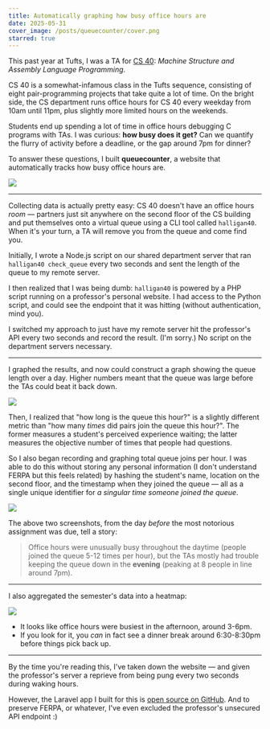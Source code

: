 ```yaml
---
title: Automatically graphing how busy office hours are
date: 2025-05-31
cover_image: /posts/queuecounter/cover.png
starred: true
---
```


This past year at Tufts, I was a TA for [CS 40](https://www.cs.tufts.edu/comp/40): _Machine Structure and Assembly Language Programming_.

CS 40 is a somewhat-infamous class in the Tufts sequence, consisting of eight pair-programming projects that take quite a lot of time. On the bright side, the CS department runs office hours for CS 40 every weekday from 10am until 11pm, plus slightly more limited hours on the weekends.

Students end up spending a lot of time in office hours debugging C programs with TAs. I was curious: **how busy does it get?** Can we quantify the flurry of activity before a deadline, or the gap around 7pm for dinner?

To answer these questions, I built **queuecounter**, a website that automatically tracks how busy office hours are.

![](/posts/queuecounter/total-queue-joins.png)

---

Collecting data is actually pretty easy: CS 40 doesn't have an office hours _room_ — partners just sit anywhere on the second floor of the CS building and put themselves onto a virtual queue using a CLI tool called `halligan40`. When it's your turn, a TA will remove you from the queue and come find you.

Initially, I wrote a Node.js script on our shared department server that ran `halligan40 check_queue` every two seconds and sent the length of the queue to my remote server.

I then realized that I was being dumb: `halligan40` is powered by a PHP script running on a professor's personal website. I had access to the Python script, and could see the endpoint that it was hitting (without authentication, mind you).

I switched my approach to just have my remote server hit the professor's API every two seconds and record the result. (I'm sorry.) No script on the department servers necessary.

---

I graphed the results, and now could construct a graph showing the queue length over a day. Higher numbers meant that the queue was large before the TAs could beat it back down.

![](/posts/queuecounter/max-queue-length.png)

Then, I realized that "how long is the queue this hour?" is a slightly different metric than "how many _times_ did pairs join the queue this hour?". The former measures a student's perceived experience waiting; the latter measures the objective number of times that people had questions.

So I also began recording and graphing total queue joins per hour. I was able to do this without storing any personal information (I don't understand FERPA but this feels related) by hashing the student's name, location on the second floor, and the timestamp when they joined the queue — all as a single unique identifier for _a singular time someone joined the queue_.

![](/posts/queuecounter/total-queue-joins.png)

The above two screenshots, from the day _before_ the most notorious assignment was due, tell a story:

> Office hours were unusually busy throughout the daytime (people joined the queue 5-12 times per hour), but the TAs mostly had trouble keeping the queue down in the **evening** (peaking at 8 people in line around 7pm).

---

I also aggregated the semester's data into a heatmap:

![](/posts/queuecounter/heatmap.png)

- It looks like office hours were busiest in the afternoon, around 3-6pm.
- If you look for it, you _can_ in fact see a dinner break around 6:30-8:30pm before things pick back up.

---

By the time you're reading this, I've taken down the website — and given the professor's server a reprieve from being pung every two seconds during waking hours.

However, the Laravel app I built for this is [open source on GitHub](https://github.com/benborgers/queuecounter/blob/main/app/Console/Commands/CheckQueue.php). And to preserve FERPA, or whatever, I've even excluded the professor's unsecured API endpoint :)

